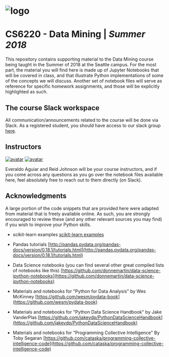 # ![logo](http://i.imgur.com/SXt4HyF.png)

# CS6220 - Data Mining | _Summer 2018_

This repository contains supporting material to the Data Mining course being taught in the Summer of 2018 at the Seattle campus.  For the most part, the material you will find here is made up of Jupyter Notebooks that will be covered in class, and that illustrate Python implementations of some of the concepts we will discuss. Another set of notebook files will serve as reference for specific homework assignments, and those will be explicitly highlighted as such.

## The course Slack workspace

All communication/announcements related to the course will be done via Slack. As a registered student, you should have access to our slack group [here](https://cs6220summer2018.slack.com).

## Instructors

[![avatar](http://i.imgur.com/As3mExi.png)](https://www.linkedin.com/in/everaldoaguiar)
[![avatar](https://i.imgur.com/rPi1AEy.png)](https://www.linkedin.com/in/reidjohnson42)

Everaldo Aguiar and Reid Johnson will be your course instructors, and if you come across any questions as you go over the notebook files available here, feel absolutely free to reach out to them directly (on Slack). 

## Acknowledgments

A large portion of the code snippets that are provided here were adapted from material that is freely available online. As such, you are strongly encouraged to review these (and any other relevant sources you may find) if you wish to improve your Python skills.  

* scikit-learn examples
[scikit-learn examples](http://scikit-learn.org/stable/auto_examples/)

* Pandas tutorials
[http://pandas.pydata.org/pandas-docs/version/0.18.1/tutorials.html](http://pandas.pydata.org/pandas-docs/version/0.18.1/tutorials.html)

* Data Science notebooks (you can find several other great compiled lists of notebooks like this)
[https://github.com/donnemartin/data-science-ipython-notebooks](https://github.com/donnemartin/data-science-ipython-notebooks)

* Materials and notebooks for "Python for Data Analysis" by Wes McKinney
[https://github.com/wesm/pydata-book](https://github.com/wesm/pydata-book)

* Materials and notebooks for "Python Data Science Handbook" by Jake VanderPlas
[https://github.com/jakevdp/PythonDataScienceHandbook](https://github.com/jakevdp/PythonDataScienceHandbook)

* Materials and notebooks for "Programming Collective Intelligence" By Toby Segaran
[https://github.com/cataska/programming-collective-intelligence-code](https://github.com/cataska/programming-collective-intelligence-code)
